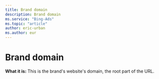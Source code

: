 ```yaml
---
title: Brand domain
description: Brand domain
ms.service: "Bing-Ads"
ms.topic: "article"
author: eric-urban
ms.author: eur
---
```


# Brand domain

**What it is:**   This is the brand's website's domain, the root part of the URL.


